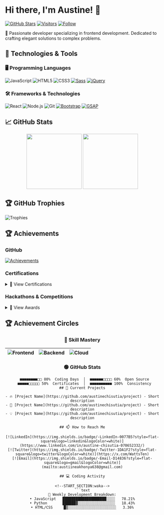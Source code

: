 # Hi there, I'm Austine! 👋

[![GitHub Stars](https://img.shields.io/github/stars/austinechisutia?label=Profile%20Stars&style=social)](https://github.com/austinechisutia)
[![Visitors](https://komarev.com/ghpvc/?username=austinechisutia&label=Profile%20Views&color=0e75b6&style=flat)](https://github.com/austinechisutia)
[![Follow](https://img.shields.io/github/followers/austinechisutia?label=Follow&style=social)](https://github.com/austinechisutia)

🚀 Passionate developer specializing in frontend development. Dedicated to crafting elegant solutions to complex problems.

## 🔧 Technologies & Tools

### 🖥️ Programming Languages
![JavaScript](https://img.shields.io/badge/-JavaScript-F7DF1E?style=flat-square&logo=javascript&logoColor=black)
![HTML5](https://img.shields.io/badge/-HTML5-E34F26?style=flat-square&logo=html5&logoColor=white)
![CSS3](https://img.shields.io/badge/-CSS3-1572B6?style=flat-square&logo=css3&logoColor=white)
[![Sass](https://img.shields.io/badge/Sass-CC6699?style=for-the-badge&logo=sass&logoColor=white)](https://sass-lang.com/)
[![jQuery](https://img.shields.io/badge/jQuery-0769AD?style=for-the-badge&logo=jquery&logoColor=white)](https://jquery.com/)


### 🛠️ Frameworks & Technologies
![React](https://img.shields.io/badge/-React-61DAFB?style=flat-square&logo=react&logoColor=black)
![Node.js](https://img.shields.io/badge/-Node.js-339933?style=flat-square&logo=node.js&logoColor=white)
![Git](https://img.shields.io/badge/-Git-F05032?style=flat-square&logo=git&logoColor=white)
[![Bootstrap](https://img.shields.io/badge/Bootstrap-7952B3?style=for-the-badge&logo=bootstrap&logoColor=white)](https://getbootstrap.com/)
[![GSAP](https://img.shields.io/badge/GSAP-00C04B?style=for-the-badge&logo=greensock&logoColor=white)](https://greensock.com/gsap/)

## 📈 GitHub Stats

<div align="center">
  <img height="180em" src="https://github-readme-stats.vercel.app/api?username=austinechisutia&show_icons=true&theme=radical&include_all_commits=true&count_private=true&hide=prs,issues&rank_icon=github&custom_title=Austine's%20GitHub%20Stats"/>
  <img height="180em" src="https://github-readme-stats.vercel.app/api/top-langs/?username=austinechisutia&layout=compact&langs_count=8&theme=radical&hide=procfile&card_width=300"/>
</div>



<!-- Snake eating contribution graph -->


## 🏆 GitHub Trophies

![Trophies](https://github-profile-trophy.vercel.app/?username=austinechisutia&theme=radical&no-frame=true&row=3&column=3&rank=A,B,C)



## 🏆 Achievements

### GitHub
[![Achievements](https://github-profile-trophy.vercel.app/?username=austinechisutia&theme=radical&no-frame=true&column=4&rank=SSS,SS,S,AAA,AA,A,B,C)](https://github.com/ryo-ma/github-profile-trophy)

### Certifications
<details>
<summary>📜 View Certifications</summary>
  
- **Google IT Support Professional Certificate** (2023)  
- **FreeCodeCamp Front End Certification** (2022)  
</details>

### Hackathons & Competitions
<details>
<summary>🏅 View Awards</summary>
  
- **1st Place** - Local Hack Day (2023)  
- **Top 10** - National Coding Challenge (2022)  
- **Best UI Award** - University Hackathon (2021)  
</details>

## 🏆 Achievement Circles

<div align="center">

### 🔵 Skill Mastery
| ![Frontend](https://img.shields.io/badge/Frontend-85%25-61DAFB?style=flat-square&logo=react&logoColor=white) | ![Backend](https://img.shields.io/badge/Backend-72%25-339933?style=flat-square&logo=node.js&logoColor=white) | ![Cloud](https://img.shields.io/badge/Cloud-55%25-FF9900?style=flat-square&logo=aws&logoColor=white) |
|:---:|:---:|:---:|

### 🟢 GitHub Stats
```text
  ■■■■■■■■□□ 80%  Coding Days  │  ■■■■■■□□□□ 60%  Open Source
  ■■■■■□□□□□ 50%  Certificates  │  ■■■■■■■■■■ 100%  Consistency
## 🌱 Current Projects

- 🔥 [Project Name](https://github.com/austinechisutia/project) - Short description
- 🚀 [Project Name](https://github.com/austinechisutia/project) - Short description
- 💡 [Project Name](https://github.com/austinechisutia/project) - Short description

## 📫 How to Reach Me

[![LinkedIn](https://img.shields.io/badge/-LinkedIn-0077B5?style=flat-square&logo=linkedin&logoColor=white)](https://www.linkedin.com/in/austine-chisutia-070652332/)
[![Twitter](https://img.shields.io/badge/-Twitter-1DA1F2?style=flat-square&logo=twitter&logoColor=white)](https://x.com/WattsTen)
[![Email](https://img.shields.io/badge/-Email-D14836?style=flat-square&logo=gmail&logoColor=white)](mailto:austiineakhonya638@gmail.com)

## 💻 Coding Activity

<!--START_SECTION:waka-->
```text
🚀 Weekly Development Breakdown:
• JavaScript   ████████████████████░░░░   78.21%
• Python       ██████▓░░░░░░░░░░░░░░░░░   18.43%
• HTML/CSS     █▒░░░░░░░░░░░░░░░░░░░░░░   3.36%
